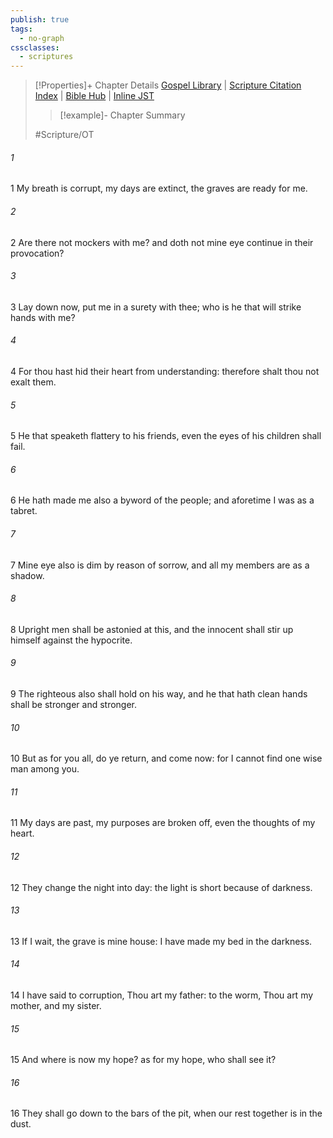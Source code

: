 ```yaml
---
publish: true
tags:
  - no-graph
cssclasses:
  - scriptures
---
```

>[!Properties]+ Chapter Details
>[Gospel Library](https://churchofjesuschrist.org/study/scriptures/ot/job/17?lang=eng)    |    [Scripture Citation Index](https://scriptures.byu.edu/#07611::c07611)    |    [Bible Hub](https://biblehub.com/job/17.htm)    |    [Inline JST](https://scripturetoolbox.com/html/ic/Job/17.html)
>>[!example]- Chapter Summary
>> 
> 
>
>#Scripture/OT
###### 1
1 My breath is corrupt, my days are extinct, the graves are ready for me.
###### 2
2 Are there not mockers with me? and doth not mine eye continue in their provocation?
###### 3
3 Lay down now, put me in a surety with thee; who is he that will strike hands with me?
###### 4
4 For thou hast hid their heart from understanding: therefore shalt thou not exalt them.
###### 5
5 He that speaketh flattery to his friends, even the eyes of his children shall fail.
###### 6
6 He hath made me also a byword of the people; and aforetime I was as a tabret.
###### 7
7 Mine eye also is dim by reason of sorrow, and all my members are as a shadow.
###### 8
8 Upright men shall be astonied at this, and the innocent shall stir up himself against the hypocrite.
###### 9
9 The righteous also shall hold on his way, and he that hath clean hands shall be stronger and stronger.
###### 10
10 But as for you all, do ye return, and come now: for I cannot find one wise man among you.
###### 11
11 My days are past, my purposes are broken off, even the thoughts of my heart.
###### 12
12 They change the night into day: the light is short because of darkness.
###### 13
13 If I wait, the grave is mine house: I have made my bed in the darkness.
###### 14
14 I have said to corruption, Thou art my father: to the worm, Thou art my mother, and my sister.
###### 15
15 And where is now my hope? as for my hope, who shall see it?
###### 16
16 They shall go down to the bars of the pit, when our rest together is in the dust.

